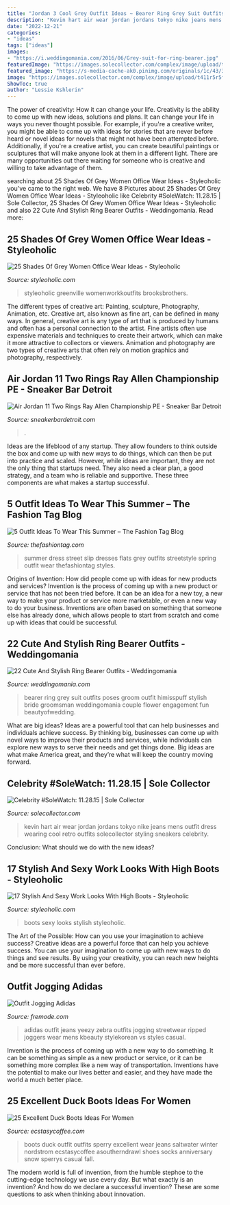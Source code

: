 ```yaml
---
title: "Jordan 3 Cool Grey Outfit Ideas ~ Bearer Ring Grey Suit Outfits Poses Groom Outfit Himisspuff Stylish Bride Groomsman Weddingomania Couple Flower Engagement Fun Beautyofwedding"
description: "Kevin hart air wear jordan jordans tokyo nike jeans mens outfit dress wearing cool retro outfits solecollector styling sneakers celebrity"
date: "2022-12-21"
categories:
- "ideas"
tags: ["ideas"]
images:
- "https://i.weddingomania.com/2016/06/Grey-suit-for-ring-bearer.jpg"
featuredImage: "https://images.solecollector.com/complex/image/upload/t411r5r5fazmhpwqfh7e.jpg"
featured_image: "https://s-media-cache-ak0.pinimg.com/originals/1c/43/34/1c43343237994f582e0bfc0b2c84fa2a.jpg"
image: "https://images.solecollector.com/complex/image/upload/t411r5r5fazmhpwqfh7e.jpg"
ShowToc: true
author: "Lessie Kshlerin"
---
```



The power of creativity: How it can change your life.
Creativity is the ability to come up with new ideas, solutions and plans. It can change your life in ways you never thought possible. For example, if you're a creative writer, you might be able to come up with ideas for stories that are never before heard or novel ideas for novels that might not have been attempted before. Additionally, if you're a creative artist, you can create beautiful paintings or sculptures that will make anyone look at them in a different light. There are many opportunities out there waiting for someone who is creative and willing to take advantage of them.

	

		
searching about 25 Shades Of Grey Women Office Wear Ideas - Styleoholic you've came to the right web. We have 8 Pictures about 25 Shades Of Grey Women Office Wear Ideas - Styleoholic like Celebrity #SoleWatch: 11.28.15 | Sole Collector, 25 Shades Of Grey Women Office Wear Ideas - Styleoholic and also 22 Cute And Stylish Ring Bearer Outfits - Weddingomania. Read more:
		
    
## 25 Shades Of Grey Women Office Wear Ideas - Styleoholic

<img loading=lazy src="https://i.styleoholic.com/25-shades-of-grey-women-office-wear-ideas-8.jpg" onerror="this.onerror=null;this.src='https://tse1.mm.bing.net/th?id=OIP.D0qaKQT0R_RRYa6KIxuNmAHaNO&amp;pid=15.1';" alt="25 Shades Of Grey Women Office Wear Ideas - Styleoholic">

_Source: styleoholic.com_

>styleoholic greenville womenworkkoutfits brooksbrothers. 

	

The different types of creative art: Painting, sculpture, Photography, Animation, etc.
Creative art, also known as fine art, can be defined in many ways. In general, creative art is any type of art that is produced by humans and often has a personal connection to the artist. Fine artists often use expensive materials and techniques to create their artwork, which can make it more attractive to collectors or viewers. Animation and photography are two types of creative arts that often rely on motion graphics and photography, respectively.

    
## Air Jordan 11 Two Rings Ray Allen Championship PE - Sneaker Bar Detroit

<img loading=lazy src="https://sneakerbardetroit.com/wp-content/uploads/2016/11/air-jordan-11-ray-allen-two-rings-4.jpg" onerror="this.onerror=null;this.src='https://tse3.mm.bing.net/th?id=OIP.ltzPzwbZiWawCngUnCd7jgHaEh&amp;pid=15.1';" alt="Air Jordan 11 Two Rings Ray Allen Championship PE - Sneaker Bar Detroit">

_Source: sneakerbardetroit.com_

>. 

	

Ideas are the lifeblood of any startup. They allow founders to think outside the box and come up with new ways to do things, which can then be put into practice and scaled. However, while ideas are important, they are not the only thing that startups need. They also need a clear plan, a good strategy, and a team who is reliable and supportive. These three components are what makes a startup successful.

    
## 5 Outfit Ideas To Wear This Summer – The Fashion Tag Blog

<img loading=lazy src="https://thefashiontag.com/wp-content/uploads/2017/06/slip-dress-outfits-summer-street-style-13.jpg" onerror="this.onerror=null;this.src='https://tse1.mm.bing.net/th?id=OIP.EGpx6TJftRvhX_Wo_PWPPgHaLH&amp;pid=15.1';" alt="5 Outfit Ideas To Wear This Summer – The Fashion Tag Blog">

_Source: thefashiontag.com_

>summer dress street slip dresses flats grey outfits streetstyle spring outfit wear thefashiontag styles. 

	

Origins of Invention: How did people come up with ideas for new products and services?
Invention is the process of coming up with a new product or service that has not been tried before. It can be an idea for a new toy, a new way to make your product or service more marketable, or even a new way to do your business. Inventions are often based on something that someone else has already done, which allows people to start from scratch and come up with ideas that could be successful.

    
## 22 Cute And Stylish Ring Bearer Outfits - Weddingomania

<img loading=lazy src="https://i.weddingomania.com/2016/06/Grey-suit-for-ring-bearer.jpg" onerror="this.onerror=null;this.src='https://tse4.mm.bing.net/th?id=OIP.5LdNhlaL3GXETQ6gGx2ydgAAAA&amp;pid=15.1';" alt="22 Cute And Stylish Ring Bearer Outfits - Weddingomania">

_Source: weddingomania.com_

>bearer ring grey suit outfits poses groom outfit himisspuff stylish bride groomsman weddingomania couple flower engagement fun beautyofwedding. 

	

What are big ideas?
Ideas are a powerful tool that can help businesses and individuals achieve success. By thinking big, businesses can come up with novel ways to improve their products and services, while individuals can explore new ways to serve their needs and get things done. Big ideas are what make America great, and they’re what will keep the country moving forward.

    
## Celebrity #SoleWatch: 11.28.15 | Sole Collector

<img loading=lazy src="https://images.solecollector.com/complex/image/upload/t411r5r5fazmhpwqfh7e.jpg" onerror="this.onerror=null;this.src='https://tse1.mm.bing.net/th?id=OIP.W9YEq-g_qObAxJRdkwkyPgHaH5&amp;pid=15.1';" alt="Celebrity #SoleWatch: 11.28.15 | Sole Collector">

_Source: solecollector.com_

>kevin hart air wear jordan jordans tokyo nike jeans mens outfit dress wearing cool retro outfits solecollector styling sneakers celebrity. 

	

Conclusion: What should we do with the new ideas?
 

    
## 17 Stylish And Sexy Work Looks With High Boots - Styleoholic

<img loading=lazy src="https://i.styleoholic.com/stylish-and-sexy-work-looks-with-high-boots-1.jpg" onerror="this.onerror=null;this.src='https://tse1.mm.bing.net/th?id=OIP.0SXd6EO0XdIwvQebPExx9gHaLH&amp;pid=15.1';" alt="17 Stylish And Sexy Work Looks With High Boots - Styleoholic">

_Source: styleoholic.com_

>boots sexy looks stylish styleoholic. 

	

The Art of the Possible: How can you use your imagination to achieve success?
Creative ideas are a powerful force that can help you achieve success. You can use your imagination to come up with new ways to do things and see results. By using your creativity, you can reach new heights and be more successful than ever before.

    
## Outfit Jogging Adidas

<img loading=lazy src="https://s-media-cache-ak0.pinimg.com/originals/1c/43/34/1c43343237994f582e0bfc0b2c84fa2a.jpg" onerror="this.onerror=null;this.src='https://tse2.mm.bing.net/th?id=OIP.s3n4j-ZEBgrtT3LvA3xFZgHaIr&amp;pid=15.1';" alt="Outfit Jogging Adidas">

_Source: fremode.com_

>adidas outfit jeans yeezy zebra outfits jogging streetwear ripped joggers wear mens kbeauty stylekorean vs styles casual. 

	

Invention is the process of coming up with a new way to do something. It can be something as simple as a new product or service, or it can be something more complex like a new way of transportation. Inventions have the potential to make our lives better and easier, and they have made the world a much better place.

    
## 25 Excellent Duck Boots Ideas For Women

<img loading=lazy src="https://i1.wp.com/www.ecstasycoffee.com/wp-content/uploads/2016/12/sperry-duckboots.jpg?resize=564%2C845" onerror="this.onerror=null;this.src='https://tse2.mm.bing.net/th?id=OIP.b5kD37VxN2VDKR2bSrEpXgHaLG&amp;pid=15.1';" alt="25 Excellent Duck Boots Ideas For Women">

_Source: ecstasycoffee.com_

>boots duck outfit outfits sperry excellent wear jeans saltwater winter nordstrom ecstasycoffee asoutherndrawl shoes socks anniversary snow sperrys casual fall. 

	

The modern world is full of invention, from the humble stephoe to the cutting-edge technology we use every day. But what exactly is an invention? And how do we declare a successful invention? These are some questions to ask when thinking about innovation.

